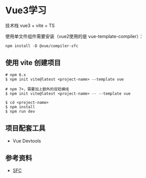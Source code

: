 # Vue3学习

技术栈 vue3 + vite + TS

使用单文件组件需要安装（vue2使用的是 vue-template-compiler）：

```shell
npm install -D @vue/compiler-sfc
```

## 使用 vite 创建项目

```shell
# npm 6.x
$ npm init vite@latest <project-name> --template vue

# npm 7+，需要加上额外的双短横线
$ npm init vite@latest <project-name> -- --template vue

$ cd <project-name>
$ npm install
$ npm run dev
```

## 项目配套工具

- Vue Devtools

## 参考资料

- [SFC](https://v3.cn.vuejs.org/guide/single-file-component.html#%E4%B8%BA%E4%BB%80%E4%B9%88%E8%A6%81%E4%BD%BF%E7%94%A8-sfc)